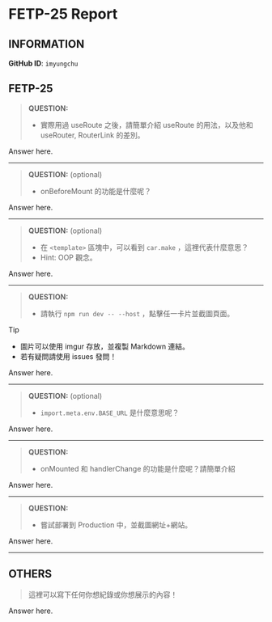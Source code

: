 # FETP-25 Report

## INFORMATION
**GitHub ID**: `imyungchu`

## FETP-25

> **QUESTION:** 
> - 實際用過 useRoute 之後，請簡單介紹 useRoute 的用法，以及他和 useRouter, RouterLink 的差別。

Answer here.

---

> **QUESTION:** (optional) 
> - onBeforeMount 的功能是什麼呢？

Answer here.

---

> **QUESTION:** (optional) 
> - 在 `<template>` 區塊中，可以看到 `car.make` ，這裡代表什麼意思？ 
> - Hint: OOP 觀念。

Answer here.

---

> **QUESTION:**
> - 請執行 `npm run dev -- --host` ，點擊任一卡片並截圖頁面。

> [!TIP]
> - 圖片可以使用 imgur 存放，並複製 Markdown 連結。
> - 若有疑問請使用 issues 發問！

Answer here.

---

> **QUESTION:** (optional)
> - `import.meta.env.BASE_URL`  是什麼意思呢？

Answer here.

---

> **QUESTION:**
> - onMounted 和 handlerChange 的功能是什麼呢？請簡單介紹

Answer here.

---

> **QUESTION:**
> - 嘗試部署到 Production 中，並截圖網址+網站。

Answer here.

---

## OTHERS

> 這裡可以寫下任何你想紀錄或你想展示的內容！

Answer here.